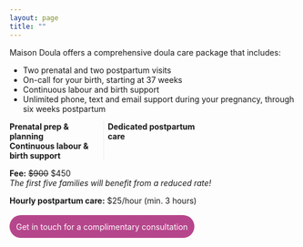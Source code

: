 ```yaml
---
layout: page
title: ""
---
```


Maison Doula offers a comprehensive doula care package that includes:
- Two prenatal and two postpartum visits
- On-call for your birth, starting at 37 weeks
- Continuous labour and birth support
- Unlimited phone, text and email support during your pregnancy, through six weeks postpartum 
 
 
<div style="-webkit-column-count: 3; -moz-column-count: 3; column-count: 3; -webkit-column-rule: 1px dotted #e0e0e0; -moz-column-rule: 1px dotted #e0e0e0; column-rule: 1px dotted #e0e0e0;">
    <div style="display: inline-block;">
     <b>Prenatal prep & planning</b><br>
    </div>
    <div style="display: inline-block;">
          <b>Continuous labour & birth support</b><br>
    </div>
    <div style="display: inline-block;">
          <b>Dedicated postpartum care</b><br>
    </div>
</div>

**Fee:** ~~$900~~ $450  
*The first five families will benefit from a reduced rate!*

**Hourly postpartum care:** $25/hour (min. 3 hours)

<a href="https://kinshipdoula.ca/contact/)" class="button">Get in touch for a complimentary consultation</a>

<style>  
a.button {
    -webkit-appearance: button;
    -moz-appearance: button;
    appearance: button;
    outline: none;
    color: white;
    background-color: #B6468C;
    border-radius: 20px;
    padding: 0.75em;
    margin: 0.25em 0 0 0;
    border: 1px solid transparent;
    height: auto;
    text-decoration: none;
    align: center;
}
</style>
